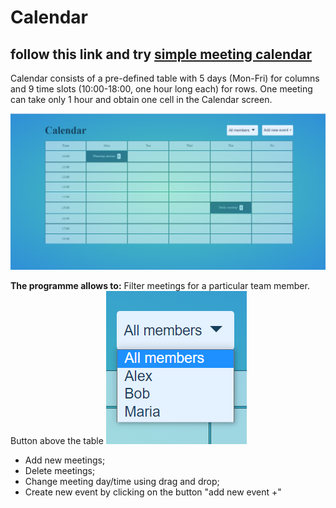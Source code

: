 # Сalendar 
## follow this link and try [simple meeting calendar](https://nataliakoshevaya.github.io/calendar/dist/calendar.html)

Calendar consists of a pre-defined table with 5 days (Mon-Fri) for columns and 9 time slots (10:00-18:00, one hour long each) for rows. One meeting can take only 1 hour and obtain one cell in the Calendar screen.  

![alt text](screenshots/calendar.png "Calendar")

**The programme allows to:**
 Filter meetings for a particular team member. Button above the table
![alt text](screenshots/filter.png "filter")

 + Add new meetings;
 + Delete meetings;
 + Change meeting day/time using drag and drop;
 + Create new event by clicking on the button "add new event +" 
 
